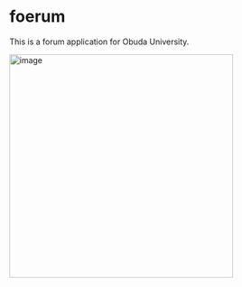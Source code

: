 # foerum
This is a forum application for Obuda University.

<img width="396" alt="image" src="https://user-images.githubusercontent.com/62750254/169399753-fcf8686c-5c00-47b4-91e5-c5a854b66c0e.png">
